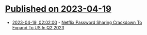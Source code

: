 # [Published on 2023-04-19](index.md)

* [2023-04-19, 02:02:00](https://yro.slashdot.org/story/23/04/18/2140237/netflix-password-sharing-crackdown-to-expand-to-us-in-q2-2023?utm_source=rss1.0mainlinkanon&utm_medium=feed) - [Netflix Password Sharing Crackdown To Expand To US In Q2 2023](https://yro.slashdot.org/story/23/04/18/2140237/netflix-password-sharing-crackdown-to-expand-to-us-in-q2-2023?utm_source=rss1.0mainlinkanon&utm_medium=feed)
